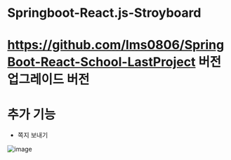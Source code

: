 # Springboot-React.js-Stroyboard

# https://github.com/lms0806/SpringBoot-React-School-LastProject 버전 업그레이드 버전

# 추가 기능
 - 쪽지 보내기

![image](https://user-images.githubusercontent.com/42136056/147345337-f691f04f-b0d5-47c6-98df-af891929a84f.png)
